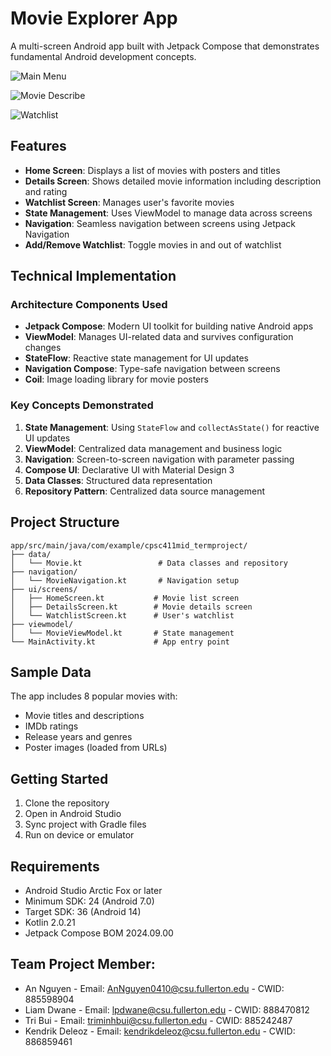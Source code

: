 # Movie Explorer App

A multi-screen Android app built with Jetpack Compose that demonstrates fundamental Android development concepts.

![Main Menu](./images/menu.png)

![Movie Describe](./images/moviedescribe.png)

![Watchlist](./images/watchlist.png)

## Features

- **Home Screen**: Displays a list of movies with posters and titles
- **Details Screen**: Shows detailed movie information including description and rating
- **Watchlist Screen**: Manages user's favorite movies
- **State Management**: Uses ViewModel to manage data across screens
- **Navigation**: Seamless navigation between screens using Jetpack Navigation
- **Add/Remove Watchlist**: Toggle movies in and out of watchlist

## Technical Implementation

### Architecture Components Used
- **Jetpack Compose**: Modern UI toolkit for building native Android apps
- **ViewModel**: Manages UI-related data and survives configuration changes
- **StateFlow**: Reactive state management for UI updates
- **Navigation Compose**: Type-safe navigation between screens
- **Coil**: Image loading library for movie posters

### Key Concepts Demonstrated
1. **State Management**: Using `StateFlow` and `collectAsState()` for reactive UI updates
2. **ViewModel**: Centralized data management and business logic
3. **Navigation**: Screen-to-screen navigation with parameter passing
4. **Compose UI**: Declarative UI with Material Design 3
5. **Data Classes**: Structured data representation
6. **Repository Pattern**: Centralized data source management

## Project Structure

```
app/src/main/java/com/example/cpsc411mid_termproject/
├── data/
│   └── Movie.kt                 # Data classes and repository
├── navigation/
│   └── MovieNavigation.kt       # Navigation setup
├── ui/screens/
│   ├── HomeScreen.kt           # Movie list screen
│   ├── DetailsScreen.kt        # Movie details screen
│   └── WatchlistScreen.kt      # User's watchlist
├── viewmodel/
│   └── MovieViewModel.kt       # State management
└── MainActivity.kt             # App entry point
```

## Sample Data

The app includes 8 popular movies with:
- Movie titles and descriptions
- IMDb ratings
- Release years and genres
- Poster images (loaded from URLs)

## Getting Started

1. Clone the repository
2. Open in Android Studio
3. Sync project with Gradle files
4. Run on device or emulator

## Requirements

- Android Studio Arctic Fox or later
- Minimum SDK: 24 (Android 7.0)
- Target SDK: 36 (Android 14)
- Kotlin 2.0.21
- Jetpack Compose BOM 2024.09.00

## Team Project Member:
- An Nguyen - Email: AnNguyen0410@csu.fullerton.edu - CWID: 885598904
- Liam Dwane - Email: lpdwane@csu.fullerton.edu - CWID: 888470812
- Tri Bui - Email: triminhbui@csu.fullerton.edu - CWID: 885242487
- Kendrik Deleoz - Email: kendrikdeleoz@csu.fullerton.edu - CWID: 886859461
